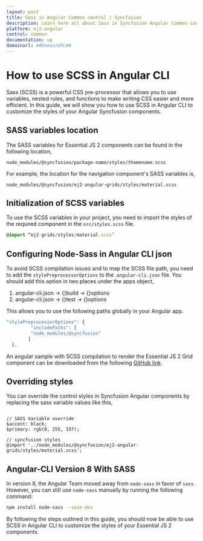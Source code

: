 ```yaml
---
layout: post
title: Sass in Angular Common control | Syncfusion
description: Learn here all about Sass in Syncfusion Angular Common control of Syncfusion Essential JS 2 and more.
platform: ej2-angular
control: common
documentation: ug
domainurl: ##DomainURL##
---
```


# How to use SCSS in Angular CLI

Sass (SCSS) is a powerful CSS pre-processor that allows you to use variables, nested rules, and functions to make writing CSS easier and more efficient. In this guide, we will show you how to use SCSS in Angular CLI to customize the styles of your Angular Syncfusion components.

## SASS variables location

The SASS variables for Essential JS 2 components can be found in the following location,

`node_modules/@syncfusion/package-name/styles/themename.scss`

For example, the location for the navigation component's SASS variables is,

`node_modules/@syncfusion/ej2-angular-grids/styles/material.scss`

## Initialization of SCSS variables

To use the SCSS variables in your project, you need to import the styles of the required component in the `src/styles.scss` file.

```typescript
@import “ej2-grids/styles/material.scss”
```

## Configuring Node-Sass in Angular CLI json

To avoid SCSS compilation issues and to map the SCSS file path, you need to add the `stylePreprocessorOptions` to the .`angular-cli.json` file. You should add this option in two places under the apps object,

1. angular-cli.json -> {}build -> {}options
2. angular-cli.json -> {}test -> {}options

This allows you to use the following paths globally in your Angular app.

```typescript
"stylePreprocessorOptions": {
         "includePaths": [
         "node_modules/@syncfusion"
        ]
  },
```

An angular sample with SCSS compilation to render the Essential JS 2 Grid component can be downloaded from the following [GitHub link](https://github.com/SyncfusionExamples/ej2-angular-scss).

## Overriding styles

You can override the control styles in Syncfusion Angular components by replacing the sass variable values like this,

```

// SASS Variable override
$accent: black;
$primary: rgb(0, 255, 157);

// syncfusion styles
@import '../node_modules/@syncfusion/ej2-angular-grids/styles/material.scss';

```

## Angular-CLI Version 8 With SASS

In version 8, the Angular Team moved away from `node-sass` in favor of `sass`. However, you can still use `node-sass` manually by running the following command:

```bash
npm install node-sass --save-dev
```

By following the steps outlined in this guide, you should now be able to use SCSS in Angular CLI to customize the styles of your Essential JS 2 components.